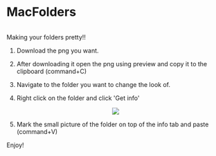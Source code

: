 # MacFolders
<p align="center">
  <img src="">
</p>


Making your folders pretty!!

1) Download the png you want.

2) After downloading it open the png using preview and copy it to the clipboard (command+C)

3) Navigate to the folder you want to change the look of. 

4) Right click on the folder and click 'Get info'

<p align="center">
  <img src="https://cdn.igeeksblog.com/wp-content/uploads/2016/03/Click-Get-Info-in-Folder-on-Mac.jpg">
</p>

5) Mark the small picture of the folder on top of the info tab and paste (command+V)

Enjoy!
